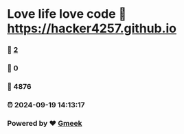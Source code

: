 # Love life love code :link: https://hacker4257.github.io 
### :page_facing_up: [2](https://hacker4257.github.io/tag.html) 
### :speech_balloon: 0 
### :hibiscus: 4876 
### :alarm_clock: 2024-09-19 14:13:17 
### Powered by :heart: [Gmeek](https://github.com/Meekdai/Gmeek)
